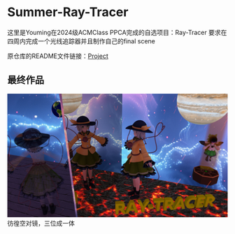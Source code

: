 # Summer-Ray-Tracer
这里是Youming在2024级ACMClass PPCA完成的自选项目：Ray-Tracer
要求在四周内完成一个光线追踪器并且制作自己的final scene

原仓库的README文件链接：[Project](https://github.com/konpaku-ming/Raytracer-2025/blob/main/project.md)

## 最终作品
![自我 本我 超我](final_scene.png)
彷徨空对镜，三位成一体
